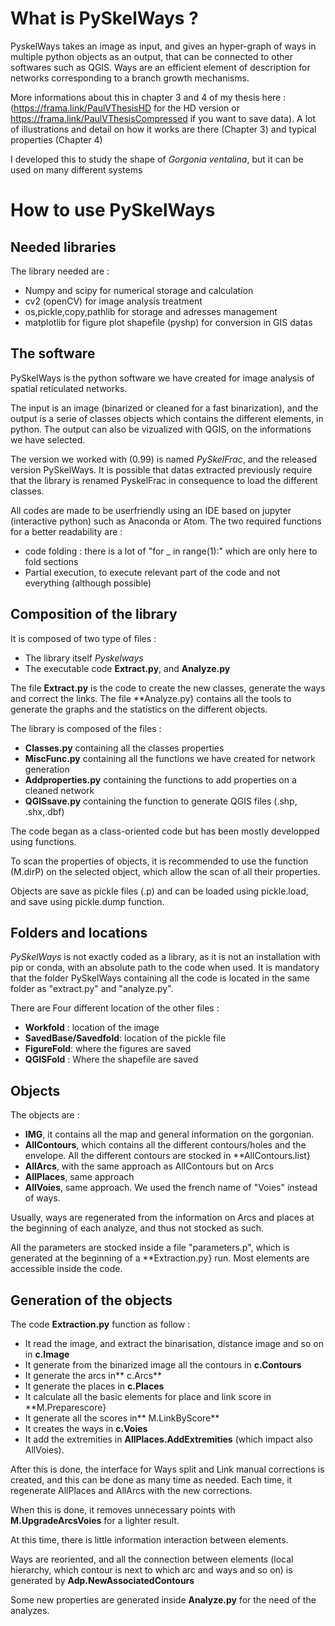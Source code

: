 # What is PySkelWays ?

PyskelWays takes an image as input, and gives an hyper-graph of ways in multiple python objects as an output, that can be connected to other softwares such as QGIS.
Ways are an efficient element of description for networks corresponding to a branch growth mechanisms. 

More informations about this in chapter 3 and 4 of my thesis here : (https://frama.link/PaulVThesisHD for the HD version or https://frama.link/PaulVThesisCompressed if you want to save data). A lot of illustrations and detail on how it works are there (Chapter 3) and typical properties (Chapter 4)

I developed this to study the shape of *Gorgonia ventalina*, but it can be used on many different systems

# How to use PySkelWays

## Needed libraries

The library needed are :
- Numpy and scipy for numerical storage and calculation
- cv2 (openCV) for image analysis treatment
- os,pickle,copy,pathlib for storage and adresses management
- matplotlib for figure plot
 shapefile (pyshp) for conversion in GIS datas


## The software

PySkelWays is the python software we have created for image analysis of spatial reticulated networks. 

The input is an image (binarized or cleaned for a fast binarization), and the output is a serie of classes objects which contains the different elements, in python. The output can also be vizualized with QGIS, on the informations we have selected. 

The version we worked with (0.99) is named *PySkelFrac*, and the released version PySkelWays. It is possible that datas extracted previously require that the library is renamed PyskelFrac in consequence to load the different classes. 

All codes are made to be userfriendly using an IDE based on jupyter (interactive python) such as Anaconda or Atom. The two required functions for a better readability are : 


- code folding : there is a lot of "for $\_$ in range(1):" which are only here to fold sections
- Partial execution, to execute relevant part of the code and not everything (although possible)


## Composition of the library

It is composed of two type of files :


- The library itself *Pyskelways*
- The executable code **Extract.py**, and **Analyze.py**


The file **Extract.py** is the code to create the new classes, generate the ways and correct the links. The file **Analyze.py} contains all the tools to generate the graphs and the statistics on the different objects.

The library is composed of the files : 


- **Classes.py** containing all the classes properties
- **MiscFunc.py** containing all the functions we have created for network generation
- **Addproperties.py** containing the functions to add properties on a cleaned network
- **QGISsave.py** containing the function to generate QGIS files (.shp, .shx,.dbf)


The code began as a class-oriented code but has been mostly developped using functions. 

To scan the properties of objects, it is recommended to use the function (M.dirP) on the selected object, which allow the scan of all their properties. 

Objects are save as pickle files (.p) and can be loaded using pickle.load, and save using pickle.dump function. 

## Folders and locations

*PySkelWays* is not exactly coded as a library, as it is not an installation with pip or conda, with an absolute path to the code when used. 
It is mandatory that the folder PySkelWays containing all the code is located in the same folder as "extract.py" and "analyze.py". 

There are Four different location of the other files : 

- **Workfold** : location of the image
- **SavedBase/Savedfold**: location of the pickle file
- **FigureFold**: where the figures are saved
- **QGISFold** : Where the shapefile are saved


## Objects

The objects are : 

- **IMG**, it contains all the map and general information on the gorgonian. 
- **AllContours**, which contains all the different contours/holes and the envelope. All the different contours are stocked in **AllContours.list}
- **AllArcs**, with the same approach as AllContours but on Arcs
- **AllPlaces**, same approach
- **AllVoies**, same approach. We used the french name of "Voies" instead of ways.


Usually, ways are regenerated from the information on Arcs and places at the beginning of each analyze, and thus not stocked as such. 


All the parameters are stocked inside a file "parameters.p", which is generated at the beginning of a **Extraction.py} run. Most elements are accessible inside the code. 

## Generation of the objects

The code **Extraction.py** function as follow : 


- It read the image, and extract the binarisation, distance image and so on in **c.Image**
- It generate from the binarized image all the contours in **c.Contours**
- It generate the arcs in** c.Arcs**
- It generate the places in **c.Places**
- It calculate all the basic elements for place and link score in **M.Preparescore}
- It generate all the scores in** M.LinkByScore**
- It creates the ways in **c.Voies**
- It add the extremities in **AllPlaces.AddExtremities** (which impact also AllVoies).


After this is done, the interface for Ways split and Link manual corrections is created, and this can be done as many time as needed. Each time, it regenerate AllPlaces and AllArcs with the new corrections. 

When this is done, it removes unnecessary points with **M.UpgradeArcsVoies** for a lighter result. 

At this time, there is little information interaction between elements. 

Ways are reoriented, and all the connection between elements (local hierarchy, which contour is next to which arc and ways and so on) is generated by **Adp.NewAssociatedContours**

Some new properties are generated inside **Analyze.py** for the need of the analyzes.
